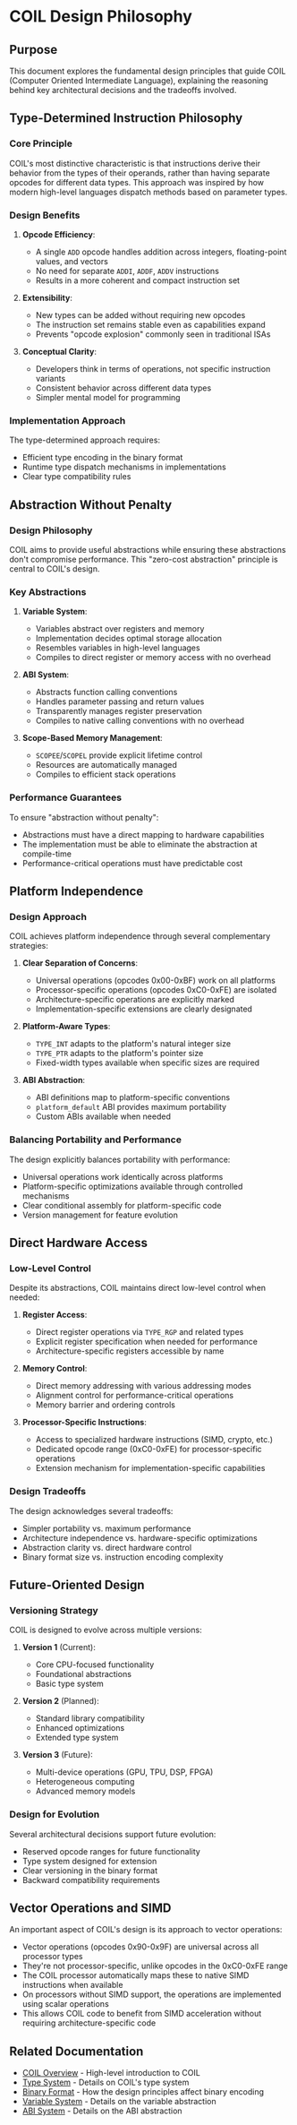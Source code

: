 # COIL Design Philosophy

## Purpose

This document explores the fundamental design principles that guide COIL (Computer Oriented Intermediate Language), explaining the reasoning behind key architectural decisions and the tradeoffs involved.

## Type-Determined Instruction Philosophy

### Core Principle

COIL's most distinctive characteristic is that instructions derive their behavior from the types of their operands, rather than having separate opcodes for different data types. This approach was inspired by how modern high-level languages dispatch methods based on parameter types.

### Design Benefits

1. **Opcode Efficiency**: 
   - A single `ADD` opcode handles addition across integers, floating-point values, and vectors
   - No need for separate `ADDI`, `ADDF`, `ADDV` instructions
   - Results in a more coherent and compact instruction set

2. **Extensibility**:
   - New types can be added without requiring new opcodes
   - The instruction set remains stable even as capabilities expand
   - Prevents "opcode explosion" commonly seen in traditional ISAs

3. **Conceptual Clarity**:
   - Developers think in terms of operations, not specific instruction variants
   - Consistent behavior across different data types
   - Simpler mental model for programming

### Implementation Approach

The type-determined approach requires:
- Efficient type encoding in the binary format
- Runtime type dispatch mechanisms in implementations
- Clear type compatibility rules

## Abstraction Without Penalty

### Design Philosophy

COIL aims to provide useful abstractions while ensuring these abstractions don't compromise performance. This "zero-cost abstraction" principle is central to COIL's design.

### Key Abstractions

1. **Variable System**:
   - Variables abstract over registers and memory
   - Implementation decides optimal storage allocation
   - Resembles variables in high-level languages
   - Compiles to direct register or memory access with no overhead

2. **ABI System**:
   - Abstracts function calling conventions
   - Handles parameter passing and return values
   - Transparently manages register preservation
   - Compiles to native calling conventions with no overhead

3. **Scope-Based Memory Management**:
   - `SCOPEE`/`SCOPEL` provide explicit lifetime control
   - Resources are automatically managed
   - Compiles to efficient stack operations

### Performance Guarantees

To ensure "abstraction without penalty":
- Abstractions must have a direct mapping to hardware capabilities
- The implementation must be able to eliminate the abstraction at compile-time
- Performance-critical operations must have predictable cost

## Platform Independence

### Design Approach

COIL achieves platform independence through several complementary strategies:

1. **Clear Separation of Concerns**:
   - Universal operations (opcodes 0x00-0xBF) work on all platforms
   - Processor-specific operations (opcodes 0xC0-0xFE) are isolated
   - Architecture-specific operations are explicitly marked
   - Implementation-specific extensions are clearly designated

2. **Platform-Aware Types**:
   - `TYPE_INT` adapts to the platform's natural integer size
   - `TYPE_PTR` adapts to the platform's pointer size
   - Fixed-width types available when specific sizes are required

3. **ABI Abstraction**:
   - ABI definitions map to platform-specific conventions
   - `platform_default` ABI provides maximum portability
   - Custom ABIs available when needed

### Balancing Portability and Performance

The design explicitly balances portability with performance:
- Universal operations work identically across platforms
- Platform-specific optimizations available through controlled mechanisms
- Clear conditional assembly for platform-specific code
- Version management for feature evolution

## Direct Hardware Access

### Low-Level Control

Despite its abstractions, COIL maintains direct low-level control when needed:

1. **Register Access**:
   - Direct register operations via `TYPE_RGP` and related types
   - Explicit register specification when needed for performance
   - Architecture-specific registers accessible by name

2. **Memory Control**:
   - Direct memory addressing with various addressing modes
   - Alignment control for performance-critical operations
   - Memory barrier and ordering controls

3. **Processor-Specific Instructions**:
   - Access to specialized hardware instructions (SIMD, crypto, etc.)
   - Dedicated opcode range (0xC0-0xFE) for processor-specific operations
   - Extension mechanism for implementation-specific capabilities

### Design Tradeoffs

The design acknowledges several tradeoffs:
- Simpler portability vs. maximum performance
- Architecture independence vs. hardware-specific optimizations
- Abstraction clarity vs. direct hardware control
- Binary format size vs. instruction encoding complexity

## Future-Oriented Design

### Versioning Strategy

COIL is designed to evolve across multiple versions:

1. **Version 1** (Current):
   - Core CPU-focused functionality
   - Foundational abstractions
   - Basic type system

2. **Version 2** (Planned):
   - Standard library compatibility
   - Enhanced optimizations
   - Extended type system

3. **Version 3** (Future):
   - Multi-device operations (GPU, TPU, DSP, FPGA)
   - Heterogeneous computing
   - Advanced memory models

### Design for Evolution

Several architectural decisions support future evolution:
- Reserved opcode ranges for future functionality
- Type system designed for extension
- Clear versioning in the binary format
- Backward compatibility requirements

## Vector Operations and SIMD

An important aspect of COIL's design is its approach to vector operations:

- Vector operations (opcodes 0x90-0x9F) are universal across all processor types
- They're not processor-specific, unlike opcodes in the 0xC0-0xFE range
- The COIL processor automatically maps these to native SIMD instructions when available
- On processors without SIMD support, the operations are implemented using scalar operations
- This allows COIL code to benefit from SIMD acceleration without requiring architecture-specific code

## Related Documentation

- [COIL Overview](overview.md) - High-level introduction to COIL
- [Type System](../systems/type-system.md) - Details on COIL's type system
- [Binary Format](../binary-format.md) - How the design principles affect binary encoding
- [Variable System](../systems/variable-system.md) - Details on the variable abstraction
- [ABI System](../systems/abi-system.md) - Details on the ABI abstraction